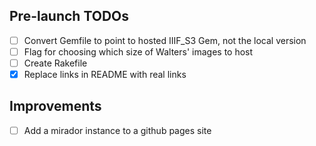 ## Pre-launch TODOs

* [ ] Convert Gemfile to point to hosted IIIF_S3 Gem, not the local version
* [ ] Flag for choosing which size of Walters' images to host
* [ ] Create Rakefile
* [X] Replace links in README with real links

## Improvements

* [ ] Add a mirador instance to a github pages site